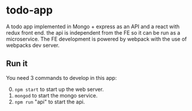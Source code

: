 # todo-app

A todo app implemented in Mongo + express as an API and a react with redux front end. the api is independent from the FE so it can be run as a microservice. The FE development is powered by webpack with the use of webpacks dev server. 

## Run it
You need 3 commands to develop in this app:

0. ```npm start``` to start up the web server. 
0. ```mongod``` to start the mongo service. 
0. ```npm run``` "api" to start the api. 
